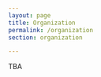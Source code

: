 ```yaml
---
layout: page
title: Organization
permalink: /organization
section: organization

---
```


TBA
<!-- * Financial Chair: Saverio Giallorenzo
* Publicity Chair: Stefano Pio Zingaro
* Web Masters: Andrea Melis -->
